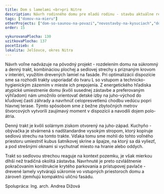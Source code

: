```yaml
---
title: Dom s lamelami <br>pri Nitre
description: Návrh rodinného domu pre mladú rodinu - stavbu aktuálne realizujú čiastočne svojpomocne. Klienti nás oslovili s hotovým projektom pre stavebné povolenie, ktorý ale výrazne nespĺňal požiadavky na rozpočet a nezohľadňoval energetiku v návrhu stavebných konštrukcií. Po analýze sme sa dohodli, že sa spoločne vrátime o krok späť a nanovo sme zadefinovali materiály aj architektúru domu. Po optimalizácii dispozície a pretvorení kľúčových prvkov návrhu do jednoduchšej podoby sme veľkosť domu zo 170 m<sup>2</sup> vykurovanej podlahovej plochy zmenšili na 130 m<sup>2</sup> a napriek rozpočtovým limitom vytvorili zaujímavé bývanie s vlastnou identitou.
tags: ["domov-na-mieru"]
otherProjects: ["dom-so-saunou-na-povazi","novostavby-na-kysuciach","dom-so-sikmymi-stlpmi"]
order: 15

vykurovanaPlocha: 130
uzitkovaPlocha: 137
pocetIzieb: 4
lokalita: Jelšovce, okres Nitra
---
```



Návrh voľne nadväzuje na pôvodný projekt - rozdelením domu na súkromný a denný trakt, kombináciou plochej a sedlovej strechy s priznaným krovom v interiéri, využitím drevených lamiel na fasáde. Pri optimalizácii dispozície sme sa rozhodli trakty usporiadať do tvaru L so vstupom a technicko-hygienickým zázemím v mieste ich prepojenia. Z energetického hľadiska atypické umiestnenie domu (kvôli susednej zástavbe a preferovaným výhľadom) nám umožnilo orientovať detské izby na juho-východ do kľudovej časti záhrady a navrhnúť celopresvetlenú chodbu vedúcu popri hlavnej terase. Týmto spôsobom sme z bežne zbytočných metrov štvorcových vytvorili zaujímavý moment v dispozícii a navodili dojem polo-átria.

Denný trakt je kvôli solárnym ziskom otvorený na juho-západ. Kuchyňo - obývačka je stvárnená s nadštandardne vysokým stropom, ktorý kopíruje sedlovú strechu na tomto trakte. Vďaka tomu sme mohli do tohto voľného priestoru umiestniť kubus šatníkovej skrine a špajze, na ktorý sa dá vyliezť, a pod strešnými oknami si vychutnať miesto na hranie alebo oddych.

Trakt so sedlovou strechou reaguje na kontext pozemku, je však mierkou dlhší než tradičná okolitá zástavba. Navrhnuté je preto ozvláštnenie pokračovaním konštrukcie krytého parkovania a prístupovej pavlače - drevené lamely vytvárajú súkromie vo vstupných priestoroch domu a zároveň zjemňujú kompaktnú uličnú fasádu.

Spolupráca: Ing. arch. Andrea Dižová

